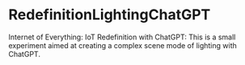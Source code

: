 # RedefinitionLightingChatGPT
Internet of Everything: IoT Redefinition with ChatGPT: This is a small experiment aimed at creating a complex scene mode of lighting with ChatGPT.
